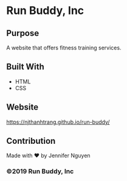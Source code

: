 # Run Buddy, Inc

## Purpose
A website that offers fitness training services.

## Built With
* HTML
* CSS

## Website
https://njthanhtrang.github.io/run-buddy/

## Contribution
Made with ❤️ by Jennifer Nguyen

### ©️2019 Run Buddy, Inc
